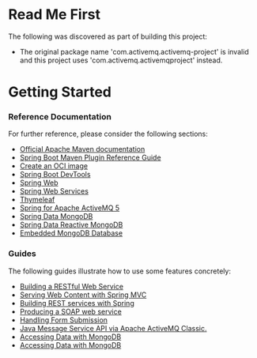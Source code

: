 # Read Me First
The following was discovered as part of building this project:

* The original package name 'com.activemq.activemq-project' is invalid and this project uses 'com.activemq.activemqproject' instead.

# Getting Started

### Reference Documentation
For further reference, please consider the following sections:

* [Official Apache Maven documentation](https://maven.apache.org/guides/index.html)
* [Spring Boot Maven Plugin Reference Guide](https://docs.spring.io/spring-boot/docs/2.7.0/maven-plugin/reference/html/)
* [Create an OCI image](https://docs.spring.io/spring-boot/docs/2.7.0/maven-plugin/reference/html/#build-image)
* [Spring Boot DevTools](https://docs.spring.io/spring-boot/docs/2.7.0/reference/htmlsingle/#using-boot-devtools)
* [Spring Web](https://docs.spring.io/spring-boot/docs/2.7.0/reference/htmlsingle/#boot-features-developing-web-applications)
* [Spring Web Services](https://docs.spring.io/spring-boot/docs/2.7.0/reference/htmlsingle/#boot-features-webservices)
* [Thymeleaf](https://docs.spring.io/spring-boot/docs/2.7.0/reference/htmlsingle/#boot-features-spring-mvc-template-engines)
* [Spring for Apache ActiveMQ 5](https://docs.spring.io/spring-boot/docs/2.7.0/reference/htmlsingle/#boot-features-activemq)
* [Spring Data MongoDB](https://docs.spring.io/spring-boot/docs/2.7.0/reference/htmlsingle/#boot-features-mongodb)
* [Spring Data Reactive MongoDB](https://docs.spring.io/spring-boot/docs/2.7.0/reference/htmlsingle/#boot-features-mongodb)
* [Embedded MongoDB Database](https://docs.spring.io/spring-boot/docs/2.7.0/reference/htmlsingle/#boot-features-mongo-embedded)

### Guides
The following guides illustrate how to use some features concretely:

* [Building a RESTful Web Service](https://spring.io/guides/gs/rest-service/)
* [Serving Web Content with Spring MVC](https://spring.io/guides/gs/serving-web-content/)
* [Building REST services with Spring](https://spring.io/guides/tutorials/bookmarks/)
* [Producing a SOAP web service](https://spring.io/guides/gs/producing-web-service/)
* [Handling Form Submission](https://spring.io/guides/gs/handling-form-submission/)
* [Java Message Service API via Apache ActiveMQ Classic.](https://spring.io/guides/gs/messaging-jms/)
* [Accessing Data with MongoDB](https://spring.io/guides/gs/accessing-data-mongodb/)
* [Accessing Data with MongoDB](https://spring.io/guides/gs/accessing-data-mongodb/)

